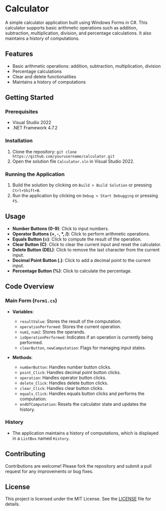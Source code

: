 # Calculator

A simple calculator application built using Windows Forms in C#. This calculator supports basic arithmetic operations such as addition, subtraction, multiplication, division, and percentage calculations. It also maintains a history of computations.

## Features

- Basic arithmetic operations: addition, subtraction, multiplication, division
- Percentage calculations
- Clear and delete functionalities
- Maintains a history of computations

## Getting Started

### Prerequisites

- Visual Studio 2022
- .NET Framework 4.7.2

### Installation

1. Clone the repository: 
```git clone https://github.com/yourusername/calculator.git```
2. Open the solution file `Calculator.sln` in Visual Studio 2022.

### Running the Application

1. Build the solution by clicking on `Build > Build Solution` or pressing `Ctrl+Shift+B`.
2. Run the application by clicking on `Debug > Start Debugging` or pressing `F5`.

## Usage

- **Number Buttons (0-9)**: Click to input numbers.
- **Operator Buttons (+, -, *, /)**: Click to perform arithmetic operations.
- **Equals Button (=)**: Click to compute the result of the operation.
- **Clear Button (C)**: Click to clear the current input and reset the calculator.
- **Delete Button (DEL)**: Click to remove the last character from the current input.
- **Decimal Point Button (.)**: Click to add a decimal point to the current input.
- **Percentage Button (%)**: Click to calculate the percentage.

## Code Overview

### Main Form (`Form1.cs`)

- **Variables**:
  - `resultValue`: Stores the result of the computation.
  - `operationPerformed`: Stores the current operation.
  - `num1`, `num2`: Stores the operands.
  - `isOperationPerformed`: Indicates if an operation is currently being performed.
  - `clearButton`, `newComputation`: Flags for managing input states.

- **Methods**:
  - `numberButton`: Handles number button clicks.
  - `point_Click`: Handles decimal point button clicks.
  - `operation`: Handles operator button clicks.
  - `delete_Click`: Handles delete button clicks.
  - `clear_Click`: Handles clear button clicks.
  - `equals_Click`: Handles equals button clicks and performs the computation.
  - `endOfComputation`: Resets the calculator state and updates the history.

### History

- The application maintains a history of computations, which is displayed in a `ListBox` named `History`.

## Contributing

Contributions are welcome! Please fork the repository and submit a pull request for any improvements or bug fixes.

## License

This project is licensed under the MIT License. See the [LICENSE](LICENSE) file for details.


